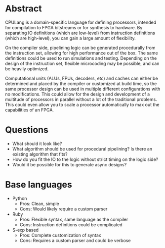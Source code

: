 Abstract
========

CPULang is a domain-specific language for defining processors, intended for compilation to FPGA bitstreams or for synthesis to hardware.  By separating IO definitions (which are low-level) from instruction definitions (which are high-level), you can gain a large amount of flexibility.

On the compiler side, pipelining logic can be generated procedurally from the instruction set, allowing for high performance out of the box.  The same definitions could be used to run simulations and testing.  Depending on the design of the instruction set, flexible microcoding may be possible, and can be heavily optimized.

Computational units (ALUs, FPUs, decoders, etc) and caches can either be determined and placed by the compiler or customized at build time, so the same processor design can be used in multiple different configurations with no modifications.  This could allow for the design and development of a multitude of processors in parallel without a lot of the traditional problems.  This could even allow you to scale a processor automatically to max out the capabilities of an FPGA.

Questions
=========

 - What should it look like?
 - What algorithm should be used for procedural pipelining?  Is there an existing algorithm that fits?
 - How do you fit the IO to the logic without strict timing on the logic side?
 - Would it be possible for this to generate async designs?

Base languages
==============

- Python
	- Pros: Clean, simple
	- Cons: Would likely require a custom parser
- Ruby
	- Pros: Flexible syntax, same language as the compiler
	- Cons: Instruction definitions could be complicated
- S-exp based
	- Pros: Complete customization of syntax
	- Cons: Requires a custom parser and could be verbose
